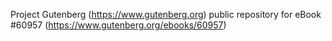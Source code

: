 Project Gutenberg (https://www.gutenberg.org) public repository for eBook #60957 (https://www.gutenberg.org/ebooks/60957)
